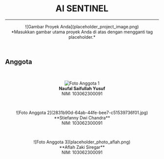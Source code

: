 <div align="center">
  <h1><b>AI SENTINEL</b></h1>
</div>

---

<div align="center">
  <!-- Tempatkan tag gambar proyek Anda di sini -->
  <!-- Contoh: ![Gambar Proyek AI Sentinel](path/to/your/project-image.jpg) -->
  <!-- Atau cukup placeholder untuk menandakan tempat gambar -->
  ![Gambar Proyek Anda](placeholder_project_image.png)
  <br>
  *Masukkan gambar utama proyek Anda di atas dengan mengganti tag placeholder.*
</div>

<br> <!-- Baris kosong untuk pemisah visual -->

## Anggota

<br> <!-- Baris kosong untuk pemisah visual -->

<div align="center">

  ![Foto Anggota 1]([placeholder_photo_naufal.png](https://github.com/lasakawatch/AI_Sentinel/blob/main/Lain-Lain/2831b90d-64ab-44fe-bee7-c51539736f01.jpg))
  <br>
  **Naufal Saifullah Yusuf**
  <br>
  NIM: 103062300091
</div>

<br> <!-- Baris kosong antara anggota -->

<div align="center">
  <!-- Tempatkan foto anggota kedua di sini -->
  <!-- Contoh: ![Foto Stiefanny Dwi Chandra](path/to/stiefanny_photo.jpg) -->
  ![Foto Anggota 2](2831b90d-64ab-44fe-bee7-c51539736f01.jpg)
  <br>
  **Stiefanny Dwi Chandra**
  <br>
  NIM: 103062300091
</div>

<br> <!-- Baris kosong antara anggota -->

<div align="center">
  <!-- Tempatkan foto anggota ketiga di sini -->
  <!-- Contoh: ![Foto Aflah Zaki Siregar](path/to/aflah_photo.jpg) -->
  ![Foto Anggota 3](placeholder_photo_aflah.png)
  <br>
  **Aflah Zaki Siregar**
  <br>
  NIM: 103062300091
</div>

<br> <!-- Baris kosong setelah anggota -->
